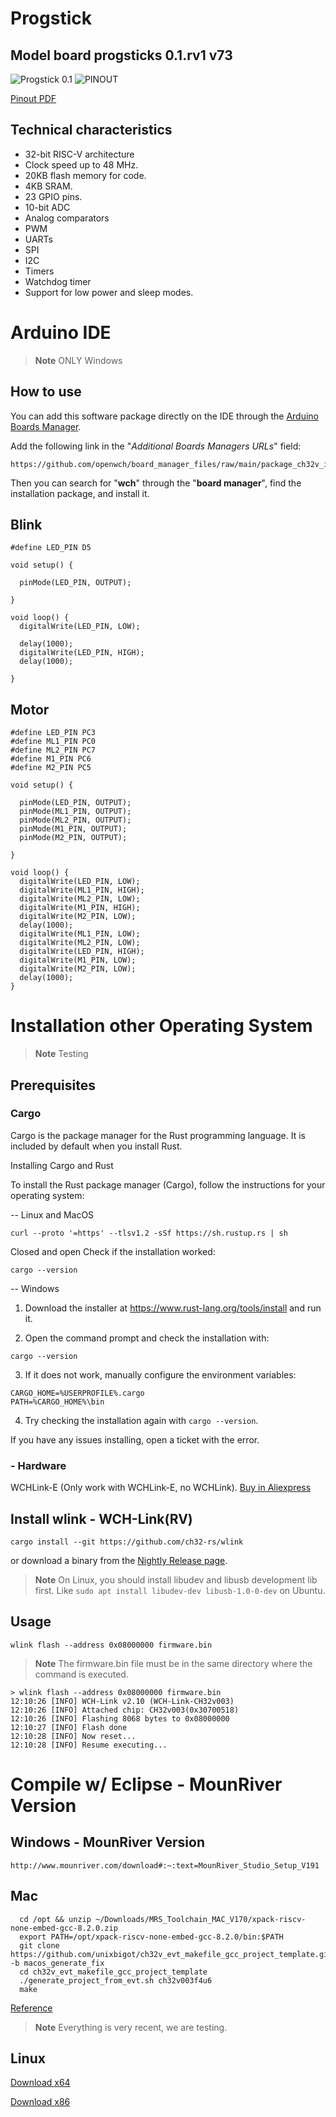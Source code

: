 # Progstick
## Model board progsticks  0.1.rv1 v73
![Progstick 0.1](Images/progstick_0.1.rv1_v73_v1.png)
![PINOUT](Images/progstick_0.1.rv1_v73_pinout.png)


[Pinout PDF](Documentation/progstick_0.1.rv1_v73_pinout.pdf)

## Technical characteristics

- 32-bit RISC-V architecture
- Clock speed up to 48 MHz.
- 20KB flash memory for code.
- 4KB SRAM.
- 23 GPIO pins.
- 10-bit ADC
- Analog comparators
- PWM
- UARTs
- SPI
- I2C
- Timers
- Watchdog timer
- Support for low power and sleep modes.

# Arduino IDE 
> **Note**
> ONLY Windows

## How to use

You can add this software package directly on the IDE through the [Arduino Boards Manager](https://www.arduino.cc/en/guide/cores).

Add the following link in the "*Additional Boards Managers URLs*" field:
```
https://github.com/openwch/board_manager_files/raw/main/package_ch32v_index.json
```

Then you can search for "**wch**" through the "**board manager**", find the installation package, and install it.

## Blink
```
#define LED_PIN D5

void setup() {

  pinMode(LED_PIN, OUTPUT);

}

void loop() {
  digitalWrite(LED_PIN, LOW);

  delay(1000);
  digitalWrite(LED_PIN, HIGH);
  delay(1000);

}

```

## Motor
```
#define LED_PIN PC3
#define ML1_PIN PC0
#define ML2_PIN PC7
#define M1_PIN PC6
#define M2_PIN PC5

void setup() {

  pinMode(LED_PIN, OUTPUT);
  pinMode(ML1_PIN, OUTPUT);
  pinMode(ML2_PIN, OUTPUT);
  pinMode(M1_PIN, OUTPUT);
  pinMode(M2_PIN, OUTPUT);

}

void loop() {
  digitalWrite(LED_PIN, LOW);  
  digitalWrite(ML1_PIN, HIGH);  
  digitalWrite(ML2_PIN, LOW);  
  digitalWrite(M1_PIN, HIGH);  
  digitalWrite(M2_PIN, LOW);  
  delay(1000);                     
  digitalWrite(ML1_PIN, LOW);  
  digitalWrite(ML2_PIN, LOW); 
  digitalWrite(LED_PIN, HIGH); 
  digitalWrite(M1_PIN, LOW); 
  digitalWrite(M2_PIN, LOW); 
  delay(1000);
}
```
# Installation other Operating System

> **Note**
> Testing 

## Prerequisites

### Cargo
Cargo is the package manager for the Rust programming language. It is included by default when you install Rust.

Installing Cargo and Rust

To install the Rust package manager (Cargo), follow the instructions for your operating system:

-- Linux and MacOS
```
curl --proto '=https' --tlsv1.2 -sSf https://sh.rustup.rs | sh
```
Closed and open 
Check if the installation worked:
```
cargo --version
```


-- Windows  

1. Download the installer at https://www.rust-lang.org/tools/install and run it.

2. Open the command prompt and check the installation with:
```
cargo --version
```

3. If it does not work, manually configure the environment variables:
```
CARGO_HOME=%USERPROFILE%.cargo
PATH=%CARGO_HOME%\bin
```

4. Try checking the installation again with `cargo --version`.

If you have any issues installing, open a ticket with the error.

### - Hardware
WCHLink-E (Only work with WCHLink-E, no WCHLink).
[Buy in Aliexpress](https://www.aliexpress.us/w/wholesale-WCHLink%2525252dE.html)

## Install wlink - WCH-Link(RV)
```
cargo install --git https://github.com/ch32-rs/wlink
```
or download a binary from the [Nightly Release page](https://github.com/ch32-rs/wlink/releases/tag/nightly).

> **Note**
> On Linux, you should install libudev and libusb development lib first.
> Like `sudo apt install libudev-dev libusb-1.0-0-dev` on Ubuntu.

## Usage
```
wlink flash --address 0x08000000 firmware.bin
```
> **Note**
> The firmware.bin file must be in the same directory where the command is executed.

```console
> wlink flash --address 0x08000000 firmware.bin
12:10:26 [INFO] WCH-Link v2.10 (WCH-Link-CH32v003)
12:10:26 [INFO] Attached chip: CH32v003(0x30700518)
12:10:26 [INFO] Flashing 8068 bytes to 0x08000000
12:10:27 [INFO] Flash done
12:10:28 [INFO] Now reset...
12:10:28 [INFO] Resume executing...
```


# Compile w/ Eclipse - MounRiver Version

## Windows - MounRiver Version
```
http://www.mounriver.com/download#:~:text=MounRiver_Studio_Setup_V191
```
## Mac
```
  cd /opt && unzip ~/Downloads/MRS_Toolchain_MAC_V170/xpack-riscv-none-embed-gcc-8.2.0.zip
  export PATH=/opt/xpack-riscv-none-embed-gcc-8.2.0/bin:$PATH
  git clone https://github.com/unixbigot/ch32v_evt_makefile_gcc_project_template.git -b macos_generate_fix
  cd ch32v_evt_makefile_gcc_project_template
  ./generate_project_from_evt.sh ch32v003f4u6
  make
```
[Reference](https://github.com/Community-PIO-CH32V/platform-ch32v/issues/25#issuecomment-1537077546)
> **Note**
> Everything is very recent, we are testing.

## Linux
[Download x64](http://file.mounriver.com/upgrade/MounRiver_Studio_Community_Linux_x64_V160.tar.xz)

[Download x86](http://file.mounriver.com/upgrade/MounRiver_Studio_Community_Linux_x86_V160.tar.xz)

